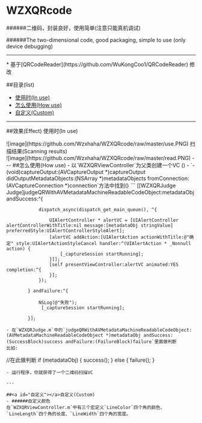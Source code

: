 # WZXQRcode

######二维码，封装良好，使用简单(注意只能真机调试)
 <div>
 </div>
######The two-dimensional code, good packaging, simple to use (only device debugging)

 ---
 
<div>
</div>
 * 基于[QRCodeReader](https://github.com/WuKongCoo1/QRCodeReader) 修改
<div>
</div>

##目录(list)
- [使用时(In use)](#效果)
- [怎么使用(How use)](#怎么使用)
- [自定义(Custom)](#自定义)

---

##<a id="效果"></a>效果(Effect)
使用时(In use)
<div>
</div>
![image](https://github.com/Wzxhaha/WZXQRcode/raw/master/use.PNG)
扫描结果(Scanning results)
<div>
</div>
![image](https://github.com/Wzxhaha/WZXQRcode/raw/master/read.PNG)
---
##<a id="怎么使用"></a>怎么使用(How use)
- 以`WZXQRViewController`为父类创建一个VC ()
- `- (void)captureOutput:(AVCaptureOutput *)captureOutput didOutputMetadataObjects:(NSArray *)metadataObjects fromConnection:(AVCaptureConnection *)connection`方法中找到()
```
[[WZXQRJudge Judge]judgeQRWithAVMetadataMachineReadableCodeObject:metadataObj andSuccess:^{
                
                dispatch_async(dispatch_get_main_queue(), ^{
                    
                    UIAlertController * alertVC = [UIAlertController alertControllerWithTitle:nil message:[metadataObj stringValue] preferredStyle:UIAlertControllerStyleAlert];
                    [alertVC addAction:[UIAlertAction actionWithTitle:@"确定" style:UIAlertActionStyleCancel handler:^(UIAlertAction * _Nonnull action) {
                        [_captureSession startRunning];
                    }]];
                    [self presentViewController:alertVC animated:YES completion:^{
                    }];
                });
                
            } andFailure:^{
               
                NSLog(@"失败");
                 [_captureSession startRunning];
                
            }];

```
- 在`WZXQRJudge.m`中的`judgeQRWithAVMetadataMachineReadableCodeObject:(AVMetadataMachineReadableCodeObject *)metadataObj andSuccess:(SuccessBlock)success andFailure:(FailureBlock)failure`里面做判断
比如:
```
 //在此做判断
    if (metadataObj)
    {
        success();
    }
    else
    {
        failure();
    }
```
- 运行程序，你就获得了一个二维码扫描VC

---

##<a id="自定义"></a>自定义(Custom)
- ######自定义颜色
在`WZXQRViewController.m`中有三个宏定义`LineColor`四个角的颜色、`LineLength`四个角的长度、`LineWidth`四个角的宽度。
